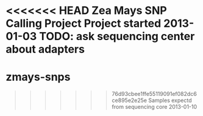 <<<<<<< HEAD
Zea Mays SNP Calling Project
Project started 2013-01-03
TODO: ask sequencing center about adapters
=======
# zmays-snps
>>>>>>> 76d93cbee1ffe55119091ef082dc6ce895e2e25e
Samples expectd from sequencing core 2013-01-10
